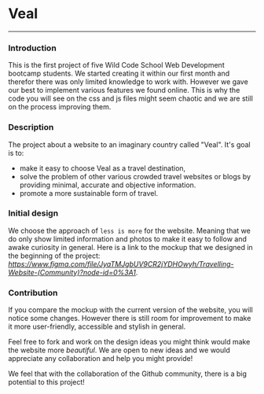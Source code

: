 # Veal
------

### Introduction

This is the first project of five Wild Code School Web Development bootcamp students. We started creating it within our first month and therefor there was only limited knowledge to work with. However we gave our best to implement various features we found online.
This is why the code you will see on the css and js files might seem chaotic and we are still on the process improving them.


### Description

The project about a website to an imaginary country called "Veal". It's goal is to: 
- make it easy to choose Veal as a travel destination,
- solve the problem of other various crowded travel websites or blogs by providing minimal, accurate and objective information.
- promote a more sustainable form of travel.

### Initial design

We choose the approach of `less is more` for the website. Meaning that we do only show limited information and photos to make it easy to follow and awake curiosity in general.
Here is a link to the mockup that we designed in the beginning of the project: *https://www.figma.com/file/JyaTMJgbUV9CR2jYDHOwyh/Travelling-Website-(Community)?node-id=0%3A1*.



### Contribution

If you compare the mockup with the current version of the website, you will notice some changes. 
However there is still room for improvement to make it more user-friendly, accessible and stylish in general. 

Feel free to fork and work on the design ideas you might think would make the website more *beautiful*. We are open to new ideas and we would appreciate any collaboration and help you might provide!

We feel that with the collaboration of the Github community, there is a big potential to this project!

